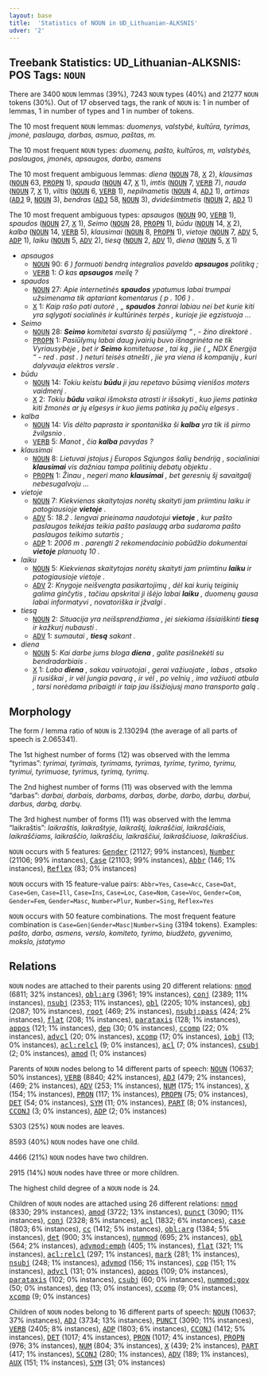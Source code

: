 ```yaml
---
layout: base
title:  'Statistics of NOUN in UD_Lithuanian-ALKSNIS'
udver: '2'
---
```


## Treebank Statistics: UD_Lithuanian-ALKSNIS: POS Tags: `NOUN`

There are 3400 `NOUN` lemmas (39%), 7243 `NOUN` types (40%) and 21277 `NOUN` tokens (30%).
Out of 17 observed tags, the rank of `NOUN` is: 1 in number of lemmas, 1 in number of types and 1 in number of tokens.

The 10 most frequent `NOUN` lemmas: <em>duomenys, valstybė, kultūra, tyrimas, įmonė, paslauga, darbas, asmuo, paštas, m.</em>

The 10 most frequent `NOUN` types:  <em>duomenų, pašto, kultūros, m, valstybės, paslaugos, įmonės, apsaugos, darbo, asmens</em>

The 10 most frequent ambiguous lemmas: <em>diena</em> (<tt><a href="lt_alksnis-pos-NOUN.html">NOUN</a></tt> 78, <tt><a href="lt_alksnis-pos-X.html">X</a></tt> 2), <em>klausimas</em> (<tt><a href="lt_alksnis-pos-NOUN.html">NOUN</a></tt> 63, <tt><a href="lt_alksnis-pos-PROPN.html">PROPN</a></tt> 1), <em>spauda</em> (<tt><a href="lt_alksnis-pos-NOUN.html">NOUN</a></tt> 47, <tt><a href="lt_alksnis-pos-X.html">X</a></tt> 1), <em>imtis</em> (<tt><a href="lt_alksnis-pos-NOUN.html">NOUN</a></tt> 7, <tt><a href="lt_alksnis-pos-VERB.html">VERB</a></tt> 7), <em>nauda</em> (<tt><a href="lt_alksnis-pos-NOUN.html">NOUN</a></tt> 7, <tt><a href="lt_alksnis-pos-X.html">X</a></tt> 1), <em>viltis</em> (<tt><a href="lt_alksnis-pos-NOUN.html">NOUN</a></tt> 6, <tt><a href="lt_alksnis-pos-VERB.html">VERB</a></tt> 1), <em>nepilnametis</em> (<tt><a href="lt_alksnis-pos-NOUN.html">NOUN</a></tt> 4, <tt><a href="lt_alksnis-pos-ADJ.html">ADJ</a></tt> 1), <em>artimas</em> (<tt><a href="lt_alksnis-pos-ADJ.html">ADJ</a></tt> 9, <tt><a href="lt_alksnis-pos-NOUN.html">NOUN</a></tt> 3), <em>bendras</em> (<tt><a href="lt_alksnis-pos-ADJ.html">ADJ</a></tt> 58, <tt><a href="lt_alksnis-pos-NOUN.html">NOUN</a></tt> 3), <em>dvidešimtmetis</em> (<tt><a href="lt_alksnis-pos-NOUN.html">NOUN</a></tt> 2, <tt><a href="lt_alksnis-pos-ADJ.html">ADJ</a></tt> 1)

The 10 most frequent ambiguous types:  <em>apsaugos</em> (<tt><a href="lt_alksnis-pos-NOUN.html">NOUN</a></tt> 90, <tt><a href="lt_alksnis-pos-VERB.html">VERB</a></tt> 1), <em>spaudos</em> (<tt><a href="lt_alksnis-pos-NOUN.html">NOUN</a></tt> 27, <tt><a href="lt_alksnis-pos-X.html">X</a></tt> 1), <em>Seimo</em> (<tt><a href="lt_alksnis-pos-NOUN.html">NOUN</a></tt> 28, <tt><a href="lt_alksnis-pos-PROPN.html">PROPN</a></tt> 1), <em>būdu</em> (<tt><a href="lt_alksnis-pos-NOUN.html">NOUN</a></tt> 14, <tt><a href="lt_alksnis-pos-X.html">X</a></tt> 2), <em>kalba</em> (<tt><a href="lt_alksnis-pos-NOUN.html">NOUN</a></tt> 14, <tt><a href="lt_alksnis-pos-VERB.html">VERB</a></tt> 5), <em>klausimai</em> (<tt><a href="lt_alksnis-pos-NOUN.html">NOUN</a></tt> 8, <tt><a href="lt_alksnis-pos-PROPN.html">PROPN</a></tt> 1), <em>vietoje</em> (<tt><a href="lt_alksnis-pos-NOUN.html">NOUN</a></tt> 7, <tt><a href="lt_alksnis-pos-ADV.html">ADV</a></tt> 5, <tt><a href="lt_alksnis-pos-ADP.html">ADP</a></tt> 1), <em>laiku</em> (<tt><a href="lt_alksnis-pos-NOUN.html">NOUN</a></tt> 5, <tt><a href="lt_alksnis-pos-ADV.html">ADV</a></tt> 2), <em>tiesą</em> (<tt><a href="lt_alksnis-pos-NOUN.html">NOUN</a></tt> 2, <tt><a href="lt_alksnis-pos-ADV.html">ADV</a></tt> 1), <em>diena</em> (<tt><a href="lt_alksnis-pos-NOUN.html">NOUN</a></tt> 5, <tt><a href="lt_alksnis-pos-X.html">X</a></tt> 1)


* <em>apsaugos</em>
  * <tt><a href="lt_alksnis-pos-NOUN.html">NOUN</a></tt> 90: <em>6 ) formuoti bendrą integralios paveldo <b>apsaugos</b> politiką ;</em>
  * <tt><a href="lt_alksnis-pos-VERB.html">VERB</a></tt> 1: <em>O kas <b>apsaugos</b> meilę ?</em>
* <em>spaudos</em>
  * <tt><a href="lt_alksnis-pos-NOUN.html">NOUN</a></tt> 27: <em>Apie internetinės <b>spaudos</b> ypatumus labai trumpai užsimenama tik aptariant komentarus ( p . 106 ) .</em>
  * <tt><a href="lt_alksnis-pos-X.html">X</a></tt> 1: <em>Kaip rašo pati autorė , „ <b>spaudos</b> žanrai labiau nei bet kurie kiti yra sąlygoti socialinės ir kultūrinės terpės , kurioje jie egzistuoja ...</em>
* <em>Seimo</em>
  * <tt><a href="lt_alksnis-pos-NOUN.html">NOUN</a></tt> 28: <em><b>Seimo</b> komitetai svarsto šį pasiūlymą “ , - žino direktorė .</em>
  * <tt><a href="lt_alksnis-pos-PROPN.html">PROPN</a></tt> 1: <em>Pasiūlymų labai daug įvairių buvo išnagrinėta ne tik Vyriausybėje , bet ir <b>Seimo</b> komitetuose , tai ką , jie ( „ NDX Energija “ - red . past . ) neturi teisės atnešti , jie yra viena iš kompanijų , kuri dalyvauja elektros versle .</em>
* <em>būdu</em>
  * <tt><a href="lt_alksnis-pos-NOUN.html">NOUN</a></tt> 14: <em>Tokiu keistu <b>būdu</b> ji jau repetavo būsimą vienišos moters vaidmenį .</em>
  * <tt><a href="lt_alksnis-pos-X.html">X</a></tt> 2: <em>Tokiu <b>būdu</b> vaikai išmoksta atrasti ir išsakyti , kuo jiems patinka kiti žmonės ar jų elgesys ir kuo jiems patinka jų pačių elgesys .</em>
* <em>kalba</em>
  * <tt><a href="lt_alksnis-pos-NOUN.html">NOUN</a></tt> 14: <em>Vis dėlto paprasta ir spontaniška ši <b>kalba</b> yra tik iš pirmo žvilgsnio .</em>
  * <tt><a href="lt_alksnis-pos-VERB.html">VERB</a></tt> 5: <em>Manot , čia <b>kalba</b> pavydas ?</em>
* <em>klausimai</em>
  * <tt><a href="lt_alksnis-pos-NOUN.html">NOUN</a></tt> 8: <em>Lietuvai įstojus į Europos Sąjungos šalių bendriją , socialiniai <b>klausimai</b> vis dažniau tampa politinių debatų objektu .</em>
  * <tt><a href="lt_alksnis-pos-PROPN.html">PROPN</a></tt> 1: <em>Žinau , negeri mano <b>klausimai</b> , bet geresnių šį savaitgalį nebesugalvoju ...</em>
* <em>vietoje</em>
  * <tt><a href="lt_alksnis-pos-NOUN.html">NOUN</a></tt> 7: <em>Kiekvienas skaitytojas norėtų skaityti jam priimtinu laiku ir patogiausioje <b>vietoje</b> .</em>
  * <tt><a href="lt_alksnis-pos-ADV.html">ADV</a></tt> 5: <em>18.2 . lengvai prieinama naudotojui <b>vietoje</b> , kur pašto paslaugos teikėjas teikia pašto paslaugą arba sudaroma pašto paslaugos teikimo sutartis ;</em>
  * <tt><a href="lt_alksnis-pos-ADP.html">ADP</a></tt> 1: <em>2006 m . parengti 2 rekomendacinio pobūdžio dokumentai <b>vietoje</b> planuotų 10 .</em>
* <em>laiku</em>
  * <tt><a href="lt_alksnis-pos-NOUN.html">NOUN</a></tt> 5: <em>Kiekvienas skaitytojas norėtų skaityti jam priimtinu <b>laiku</b> ir patogiausioje vietoje .</em>
  * <tt><a href="lt_alksnis-pos-ADV.html">ADV</a></tt> 2: <em>Knygoje neišvengta pasikartojimų , dėl kai kurių teiginių galima ginčytis , tačiau apskritai ji išėjo labai <b>laiku</b> , duomenų gausa labai informatyvi , novatoriška ir įžvalgi .</em>
* <em>tiesą</em>
  * <tt><a href="lt_alksnis-pos-NOUN.html">NOUN</a></tt> 2: <em>Situacija yra neišsprendžiama , jei siekiama išsiaiškinti <b>tiesą</b> ir kažkurį nubausti .</em>
  * <tt><a href="lt_alksnis-pos-ADV.html">ADV</a></tt> 1: <em>sumautai , <b>tiesą</b> sakant .</em>
* <em>diena</em>
  * <tt><a href="lt_alksnis-pos-NOUN.html">NOUN</a></tt> 5: <em>Kai darbe jums bloga <b>diena</b> , galite pasišnekėti su bendradarbiais .</em>
  * <tt><a href="lt_alksnis-pos-X.html">X</a></tt> 1: <em>Laba <b>diena</b> , sakau vairuotojai , gerai važiuojate , labas , atsako ji rusiškai , ir vėl jungia pavarą , ir vėl , po velnių , ima važiuoti atbula , tarsi norėdama pribaigti ir taip jau išsižiojusį mano transporto galą .</em>

## Morphology

The form / lemma ratio of `NOUN` is 2.130294 (the average of all parts of speech is 2.065341).

The 1st highest number of forms (12) was observed with the lemma “tyrimas”: <em>tyrimai, tyrimais, tyrimams, tyrimas, tyrime, tyrimo, tyrimu, tyrimui, tyrimuose, tyrimus, tyrimą, tyrimų</em>.

The 2nd highest number of forms (11) was observed with the lemma “darbas”: <em>darbai, darbais, darbams, darbas, darbe, darbo, darbu, darbui, darbus, darbą, darbų</em>.

The 3rd highest number of forms (11) was observed with the lemma “laikraštis”: <em>laikraštis, laikraštyje, laikraštį, laikraščiai, laikraščiais, laikraščiams, laikraščio, laikraščiu, laikraščiui, laikraščiuose, laikraščius</em>.

`NOUN` occurs with 5 features: <tt><a href="lt_alksnis-feat-Gender.html">Gender</a></tt> (21127; 99% instances), <tt><a href="lt_alksnis-feat-Number.html">Number</a></tt> (21106; 99% instances), <tt><a href="lt_alksnis-feat-Case.html">Case</a></tt> (21103; 99% instances), <tt><a href="lt_alksnis-feat-Abbr.html">Abbr</a></tt> (146; 1% instances), <tt><a href="lt_alksnis-feat-Reflex.html">Reflex</a></tt> (83; 0% instances)

`NOUN` occurs with 15 feature-value pairs: `Abbr=Yes`, `Case=Acc`, `Case=Dat`, `Case=Gen`, `Case=Ill`, `Case=Ins`, `Case=Loc`, `Case=Nom`, `Case=Voc`, `Gender=Com`, `Gender=Fem`, `Gender=Masc`, `Number=Plur`, `Number=Sing`, `Reflex=Yes`

`NOUN` occurs with 50 feature combinations.
The most frequent feature combination is `Case=Gen|Gender=Masc|Number=Sing` (3194 tokens).
Examples: <em>pašto, darbo, asmens, verslo, komiteto, tyrimo, biudžeto, gyvenimo, mokslo, įstatymo</em>


## Relations

`NOUN` nodes are attached to their parents using 20 different relations: <tt><a href="lt_alksnis-dep-nmod.html">nmod</a></tt> (6811; 32% instances), <tt><a href="lt_alksnis-dep-obl-arg.html">obl:arg</a></tt> (3961; 19% instances), <tt><a href="lt_alksnis-dep-conj.html">conj</a></tt> (2389; 11% instances), <tt><a href="lt_alksnis-dep-nsubj.html">nsubj</a></tt> (2353; 11% instances), <tt><a href="lt_alksnis-dep-obl.html">obl</a></tt> (2205; 10% instances), <tt><a href="lt_alksnis-dep-obj.html">obj</a></tt> (2087; 10% instances), <tt><a href="lt_alksnis-dep-root.html">root</a></tt> (469; 2% instances), <tt><a href="lt_alksnis-dep-nsubj-pass.html">nsubj:pass</a></tt> (424; 2% instances), <tt><a href="lt_alksnis-dep-flat.html">flat</a></tt> (208; 1% instances), <tt><a href="lt_alksnis-dep-parataxis.html">parataxis</a></tt> (128; 1% instances), <tt><a href="lt_alksnis-dep-appos.html">appos</a></tt> (121; 1% instances), <tt><a href="lt_alksnis-dep-dep.html">dep</a></tt> (30; 0% instances), <tt><a href="lt_alksnis-dep-ccomp.html">ccomp</a></tt> (22; 0% instances), <tt><a href="lt_alksnis-dep-advcl.html">advcl</a></tt> (20; 0% instances), <tt><a href="lt_alksnis-dep-xcomp.html">xcomp</a></tt> (17; 0% instances), <tt><a href="lt_alksnis-dep-iobj.html">iobj</a></tt> (13; 0% instances), <tt><a href="lt_alksnis-dep-acl-relcl.html">acl:relcl</a></tt> (9; 0% instances), <tt><a href="lt_alksnis-dep-acl.html">acl</a></tt> (7; 0% instances), <tt><a href="lt_alksnis-dep-csubj.html">csubj</a></tt> (2; 0% instances), <tt><a href="lt_alksnis-dep-amod.html">amod</a></tt> (1; 0% instances)

Parents of `NOUN` nodes belong to 14 different parts of speech: <tt><a href="lt_alksnis-pos-NOUN.html">NOUN</a></tt> (10637; 50% instances), <tt><a href="lt_alksnis-pos-VERB.html">VERB</a></tt> (8840; 42% instances), <tt><a href="lt_alksnis-pos-ADJ.html">ADJ</a></tt> (479; 2% instances),  (469; 2% instances), <tt><a href="lt_alksnis-pos-ADV.html">ADV</a></tt> (253; 1% instances), <tt><a href="lt_alksnis-pos-NUM.html">NUM</a></tt> (175; 1% instances), <tt><a href="lt_alksnis-pos-X.html">X</a></tt> (154; 1% instances), <tt><a href="lt_alksnis-pos-PRON.html">PRON</a></tt> (117; 1% instances), <tt><a href="lt_alksnis-pos-PROPN.html">PROPN</a></tt> (75; 0% instances), <tt><a href="lt_alksnis-pos-DET.html">DET</a></tt> (54; 0% instances), <tt><a href="lt_alksnis-pos-SYM.html">SYM</a></tt> (11; 0% instances), <tt><a href="lt_alksnis-pos-PART.html">PART</a></tt> (8; 0% instances), <tt><a href="lt_alksnis-pos-CCONJ.html">CCONJ</a></tt> (3; 0% instances), <tt><a href="lt_alksnis-pos-ADP.html">ADP</a></tt> (2; 0% instances)

5303 (25%) `NOUN` nodes are leaves.

8593 (40%) `NOUN` nodes have one child.

4466 (21%) `NOUN` nodes have two children.

2915 (14%) `NOUN` nodes have three or more children.

The highest child degree of a `NOUN` node is 24.

Children of `NOUN` nodes are attached using 26 different relations: <tt><a href="lt_alksnis-dep-nmod.html">nmod</a></tt> (8330; 29% instances), <tt><a href="lt_alksnis-dep-amod.html">amod</a></tt> (3722; 13% instances), <tt><a href="lt_alksnis-dep-punct.html">punct</a></tt> (3090; 11% instances), <tt><a href="lt_alksnis-dep-conj.html">conj</a></tt> (2328; 8% instances), <tt><a href="lt_alksnis-dep-acl.html">acl</a></tt> (1832; 6% instances), <tt><a href="lt_alksnis-dep-case.html">case</a></tt> (1803; 6% instances), <tt><a href="lt_alksnis-dep-cc.html">cc</a></tt> (1412; 5% instances), <tt><a href="lt_alksnis-dep-obl-arg.html">obl:arg</a></tt> (1384; 5% instances), <tt><a href="lt_alksnis-dep-det.html">det</a></tt> (900; 3% instances), <tt><a href="lt_alksnis-dep-nummod.html">nummod</a></tt> (695; 2% instances), <tt><a href="lt_alksnis-dep-obl.html">obl</a></tt> (564; 2% instances), <tt><a href="lt_alksnis-dep-advmod-emph.html">advmod:emph</a></tt> (405; 1% instances), <tt><a href="lt_alksnis-dep-flat.html">flat</a></tt> (321; 1% instances), <tt><a href="lt_alksnis-dep-acl-relcl.html">acl:relcl</a></tt> (297; 1% instances), <tt><a href="lt_alksnis-dep-mark.html">mark</a></tt> (281; 1% instances), <tt><a href="lt_alksnis-dep-nsubj.html">nsubj</a></tt> (248; 1% instances), <tt><a href="lt_alksnis-dep-advmod.html">advmod</a></tt> (156; 1% instances), <tt><a href="lt_alksnis-dep-cop.html">cop</a></tt> (151; 1% instances), <tt><a href="lt_alksnis-dep-advcl.html">advcl</a></tt> (131; 0% instances), <tt><a href="lt_alksnis-dep-appos.html">appos</a></tt> (109; 0% instances), <tt><a href="lt_alksnis-dep-parataxis.html">parataxis</a></tt> (102; 0% instances), <tt><a href="lt_alksnis-dep-csubj.html">csubj</a></tt> (60; 0% instances), <tt><a href="lt_alksnis-dep-nummod-gov.html">nummod:gov</a></tt> (50; 0% instances), <tt><a href="lt_alksnis-dep-dep.html">dep</a></tt> (13; 0% instances), <tt><a href="lt_alksnis-dep-ccomp.html">ccomp</a></tt> (9; 0% instances), <tt><a href="lt_alksnis-dep-xcomp.html">xcomp</a></tt> (9; 0% instances)

Children of `NOUN` nodes belong to 16 different parts of speech: <tt><a href="lt_alksnis-pos-NOUN.html">NOUN</a></tt> (10637; 37% instances), <tt><a href="lt_alksnis-pos-ADJ.html">ADJ</a></tt> (3734; 13% instances), <tt><a href="lt_alksnis-pos-PUNCT.html">PUNCT</a></tt> (3090; 11% instances), <tt><a href="lt_alksnis-pos-VERB.html">VERB</a></tt> (2405; 8% instances), <tt><a href="lt_alksnis-pos-ADP.html">ADP</a></tt> (1803; 6% instances), <tt><a href="lt_alksnis-pos-CCONJ.html">CCONJ</a></tt> (1412; 5% instances), <tt><a href="lt_alksnis-pos-DET.html">DET</a></tt> (1017; 4% instances), <tt><a href="lt_alksnis-pos-PRON.html">PRON</a></tt> (1017; 4% instances), <tt><a href="lt_alksnis-pos-PROPN.html">PROPN</a></tt> (976; 3% instances), <tt><a href="lt_alksnis-pos-NUM.html">NUM</a></tt> (804; 3% instances), <tt><a href="lt_alksnis-pos-X.html">X</a></tt> (439; 2% instances), <tt><a href="lt_alksnis-pos-PART.html">PART</a></tt> (417; 1% instances), <tt><a href="lt_alksnis-pos-SCONJ.html">SCONJ</a></tt> (280; 1% instances), <tt><a href="lt_alksnis-pos-ADV.html">ADV</a></tt> (189; 1% instances), <tt><a href="lt_alksnis-pos-AUX.html">AUX</a></tt> (151; 1% instances), <tt><a href="lt_alksnis-pos-SYM.html">SYM</a></tt> (31; 0% instances)

